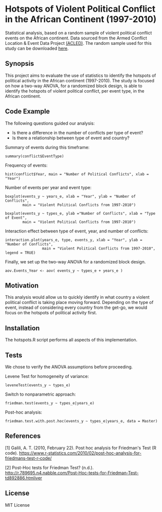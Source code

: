 # Hotspots of Violent Political Conflict in the African Continent (1997-2010)

Statistical analysis, based on a random sample of violent political conflict events on the African continent. Data sourced from the Armed Conflict Location & Event Data Project [(ACLED)](http://www.acleddata.com/data/). The random sample used for this study can be downloaded [here](https://raw.githubusercontent.com/luisra/hotspots/master/conflictdata.csv).

## Synopsis

This project aims to evaluate the use of statistics to identify the hotspots of political activity in the African continent (1997-2010). The study is focused on how a two-way ANOVA, for a randomized block design, is able to identify the hotspots of violent political conflict, per event type, in the African continent.

## Code Example

The following questions guided our analysis:
* Is there a difference in the number of conflicts per type of event?
* Is there a relationship between type of event and country?

Summary of events during this timeframe:
```
summary(conflict$EventType)
```

Frequency of events:
```
hist(conflict$Year, main = "Number of Political Conflicts", xlab = "Year")
```

Number of events per year and event type:
```
boxplot(events_y ~ years_e, xlab = "Year", ylab = "Number of Conflicts",
        main = "Violent Political Conflicts from 1997-2010")
        
boxplot(events_y ~ types_e, ylab ="Number of Conflicts", xlab = "Type of Event",
        main = "Violent Political Conflicts from 1997-2010")
```

Interaction effect between type of event, year, and number of conflicts:
```
interaction.plot(years_e, type, events_y, xlab = "Year", ylab = "Number of Conflicts",
                 main = "Violent Political Conflicts from 1997-2010", legend = TRUE) 
```

Finally, we set up the two-way ANOVA for a randomized block design.
```
aov.Events_Year <- aov( events_y ~ types_e + years_e )
```

## Motivation

This analysis would allow us to quickly identify in what country a violent political conflict is taking place moving forward. Depending on the type of event, instead of considering every country from the get-go, we would focus on the hotspots of political activity first.

## Installation

The hotspots.R script performs all aspects of this implementation.

## Tests

We chose to verify the ANOVA assumptions before proceeding.

Levene Test for homogeneity of variance:
```
leveneTest(events_y ~ types_e)
```

Switch to nonparametric approach:
```
friedman.test(events_y ~ types_e|years_e)
```

Post-hoc analysis:
```
friedman.test.with.post.hoc(events_y ~ types_e|years_e, data = Master)
```

## References

[1] Galili, A. T. (2010, February 22). Post hoc analysis for Friedman's Test (R code). https://www.r-statistics.com/2010/02/post-hoc-analysis-for-friedmans-test-r-code/

[2] Post-Hoc tests for Friedman Test? (n.d.). http://r.789695.n4.nabble.com/Post-Hoc-tests-for-Friedman-Test-td892886.htmliver

## License

MIT License
